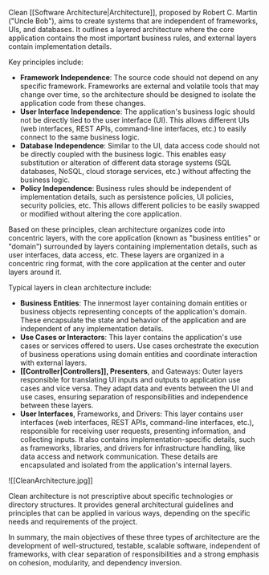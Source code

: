 Clean [[Software Architecture|Architecture]], proposed by Robert C. Martin ("Uncle Bob"), aims to create systems that are independent of frameworks, UIs, and databases. It outlines a layered architecture where the core application contains the most important business rules, and external layers contain implementation details.

Key principles include:

- **Framework Independence**: The source code should not depend on any specific framework. Frameworks are external and volatile tools that may change over time, so the architecture should be designed to isolate the application code from these changes.
- **User Interface Independence**: The application's business logic should not be directly tied to the user interface (UI). This allows different UIs (web interfaces, REST APIs, command-line interfaces, etc.) to easily connect to the same business logic.
- **Database Independence**: Similar to the UI, data access code should not be directly coupled with the business logic. This enables easy substitution or alteration of different data storage systems (SQL databases, NoSQL, cloud storage services, etc.) without affecting the business logic.
- **Policy Independence**: Business rules should be independent of implementation details, such as persistence policies, UI policies, security policies, etc. This allows different policies to be easily swapped or modified without altering the core application.

Based on these principles, clean architecture organizes code into concentric layers, with the core application (known as "business entities" or "domain") surrounded by layers containing implementation details, such as user interfaces, data access, etc. These layers are organized in a concentric ring format, with the core application at the center and outer layers around it.

Typical layers in clean architecture include:

- **Business Entities**: The innermost layer containing domain entities or business objects representing concepts of the application's domain. These encapsulate the state and behavior of the application and are independent of any implementation details.
- **Use Cases or Interactors**: This layer contains the application's use cases or services offered to users. Use cases orchestrate the execution of business operations using domain entities and coordinate interaction with external layers.
- **[[Controller|Controllers]], Presenters**, and Gateways: Outer layers responsible for translating UI inputs and outputs to application use cases and vice versa. They adapt data and events between the UI and use cases, ensuring separation of responsibilities and independence between these layers.
- **User Interfaces**, Frameworks, and Drivers: This layer contains user interfaces (web interfaces, REST APIs, command-line interfaces, etc.), responsible for receiving user requests, presenting information, and collecting inputs. It also contains implementation-specific details, such as frameworks, libraries, and drivers for infrastructure handling, like data access and network communication. These details are encapsulated and isolated from the application's internal layers.

![[CleanArchitecture.jpg]]

Clean architecture is not prescriptive about specific technologies or directory structures. It provides general architectural guidelines and principles that can be applied in various ways, depending on the specific needs and requirements of the project.

In summary, the main objectives of these three types of architecture are the development of well-structured, testable, scalable software, independent of frameworks, with clear separation of responsibilities and a strong emphasis on cohesion, modularity, and dependency inversion.